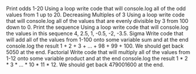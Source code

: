 Print odds 1-20
Using a loop write code that will console.log all of the odd values from 1 up to 20.
Decreasing Multiples of 3
Using a loop write code that will console.log all of the values that are evenly divisible by 3 from 100 down to 0.
Print the sequence
Using a loop write code that will console.log the values in this sequence 4, 2.5, 1, -0.5, -2, -3.5.
Sigma
Write code that will add all of the values from 1-100 onto some variable sum and at the end console.log the result 1 + 2 + 3 + ... + 98 + 99 + 100. We should get back 5050 at the end.
Factorial
Write code that will multiply all of the values from 1-12 onto some variable product and at the end console.log the result 1 * 2 * 3 * ... * 10 * 11 * 12. We should get back 479001600 at the end.